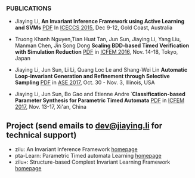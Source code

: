 ### PUBLICATIONS
* Jiaying Li, 
**An Invariant Inference Framework using Active Learning and SVMs**  [PDF](http://lijiaying.github.io/contents/papers/iceccs2015.pdf)
In [ICECCS 2015](http://iceccs2015.monash.edu.au/2015/index.jsp), Dec 9-12, Gold Coast, Australia

* Truong Khanh Nguyen,Tian Huat Tan, Jun Sun, Jiaying Li, Yang Liu, Manman Chen, Jin Song Dong
**Scaling BDD-based Timed Verification with Simulation Reduction** [PDF](http://lijiaying.github.io/contents/papers/icfem2016.pdf)
in [ICFEM 2016](http://icfem2016.xyz/), Nov. 14-18, Tokyo, Japan

* Jiaying Li, Jun Sun, Li Li, Quang Loc Le and Shang-Wei Lin 
**Automatic Loop-invariant Generation and Refinement through Selective Sampling** [PDF](http://lijiaying.github.io/contents/papers/ase17.pdf)
in [ASE 2017](http://ase2017.org/), Oct. 30 - Nov. 3, Illinois, USA

* Jiaying Li, Jun Sun, Bo Gao and  ́Etienne Andre ́
**Classification-based Parameter Synthesis for Parametric Timed Automata** [PDF](http://lijiaying.github.io/contents/papers/icfem17.pdf)
in [ICFEM 2017](http://ictt.xidian.edu.cn/icfem2017/), Nov. 13-17, Xi'an, China

## Project (send emails to dev@jiaying.li for technical support)
* zilu: An Invariant Inference Framework [homepage](https://github.com/lijiaying/ZILU)
* pta-Learn: Parametric Timed automata Learning [homepage](https://github.com/lijiaying/pta-Learn)
* zilu+: Structure-based Complext Invariant Learning Framework [homepage](https://github.com/lijiaying/zilu_plus)
